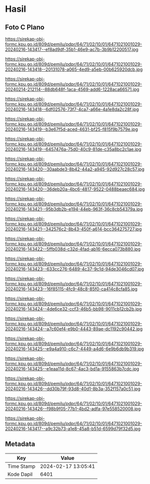 # Hasil

## Foto C Plano

https://sirekap-obj-formc.kpu.go.id/809d/pemilu/pdpr/64/71/02/10/01/6471021001029-20240216-143417--ef8ad9df-35b1-46e9-ac7b-3b9b12200517.jpg

https://sirekap-obj-formc.kpu.go.id/809d/pemilu/pdpr/64/71/02/10/01/6471021001029-20240216-143418--20131078-a065-4ed9-a5eb-00b625920dcb.jpg

https://sirekap-obj-formc.kpu.go.id/809d/pemilu/pdpr/64/71/02/10/01/6471021001029-20240214-212114--88db648f-1aca-4569-add6-1228aca66571.jpg

https://sirekap-obj-formc.kpu.go.id/809d/pemilu/pdpr/64/71/02/10/01/6471021001029-20240216-143418--6df02576-73f7-4ca7-a66e-4a1e8da2c28f.jpg

https://sirekap-obj-formc.kpu.go.id/809d/pemilu/pdpr/64/71/02/10/01/6471021001029-20240216-143419--b3e67f5d-aced-4631-bf25-f815f9b7579e.jpg

https://sirekap-obj-formc.kpu.go.id/809d/pemilu/pdpr/64/71/02/10/01/6471021001029-20240216-143419--6457476a-75d0-40c9-81de-c35a8bc2c1ae.jpg

https://sirekap-obj-formc.kpu.go.id/809d/pemilu/pdpr/64/71/02/10/01/6471021001029-20240216-143420--30aabde3-8b42-44a2-a945-92d927c28c57.jpg

https://sirekap-obj-formc.kpu.go.id/809d/pemilu/pdpr/64/71/02/10/01/6471021001029-20240216-143420--36deb20a-4bc6-4817-9522-0488beaec684.jpg

https://sirekap-obj-formc.kpu.go.id/809d/pemilu/pdpr/64/71/02/10/01/6471021001029-20240216-143421--95b3db2b-e194-44eb-963f-36c8cb54379a.jpg

https://sirekap-obj-formc.kpu.go.id/809d/pemilu/pdpr/64/71/02/10/01/6471021001029-20240216-143421--342576c2-8b43-450f-a614-bcc364275727.jpg

https://sirekap-obj-formc.kpu.go.id/809d/pemilu/pdpr/64/71/02/10/01/6471021001029-20240216-143422--5ffb038d-c32d-4fad-ab16-6ecca073b880.jpg

https://sirekap-obj-formc.kpu.go.id/809d/pemilu/pdpr/64/71/02/10/01/6471021001029-20240216-143423--633cc276-6489-4c37-9c1d-94de3046cd07.jpg

https://sirekap-obj-formc.kpu.go.id/809d/pemilu/pdpr/64/71/02/10/01/6471021001029-20240216-143423--16f85115-4fc9-48c8-85f0-ca414c8cfa85.jpg

https://sirekap-obj-formc.kpu.go.id/809d/pemilu/pdpr/64/71/02/10/01/6471021001029-20240216-143424--4de6ce32-ccf3-46b5-bb98-9011cb12cb2b.jpg

https://sirekap-obj-formc.kpu.go.id/809d/pemilu/pdpr/64/71/02/10/01/6471021001029-20240216-143424--a7c60ef4-e9b0-4443-89ae-dc1192c90442.jpg

https://sirekap-obj-formc.kpu.go.id/809d/pemilu/pdpr/64/71/02/10/01/6471021001029-20240216-143425--e9a4a910-c6c7-4449-a4d6-6e9b6db9b319.jpg

https://sirekap-obj-formc.kpu.go.id/809d/pemilu/pdpr/64/71/02/10/01/6471021001029-20240216-143425--e1eaa11d-8c67-4ac3-bd1a-9155863b7cdc.jpg

https://sirekap-obj-formc.kpu.go.id/809d/pemilu/pdpr/64/71/02/10/01/6471021001029-20240216-143426--dd30b79f-93d8-40d1-8b3a-352f157a0c51.jpg

https://sirekap-obj-formc.kpu.go.id/809d/pemilu/pdpr/64/71/02/10/01/6471021001029-20240216-143426--f98b9f05-77b1-4bd2-adfa-97e558520008.jpg

https://sirekap-obj-formc.kpu.go.id/809d/pemilu/pdpr/64/71/02/10/01/6471021001029-20240216-143417--a9c32b73-a1e8-45a8-b51d-6599d79f32d5.jpg


## Metadata

| Key        | Value               |
| ---------- | ------------------- |
| Time Stamp | 2024-02-17 13:05:41 |
| Kode Dapil | 6401                |



